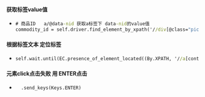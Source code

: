 #### **获取标签value值**
  - ```cmd
    # 商品ID   a/@data-nid 获取a标签下 data-nid的value值        
    commodity_id = self.driver.find_element_by_xpath('//div[@class="pic"]/a/@data-nid') 
    ```
#### **根据标签文本 定位标签**
  - ```cmd
    self.wait.until(EC.presence_of_element_located((By.XPATH, '//a[contains(text(), "下一页")]')))
    ```
#### **元素click点击失败 用 ENTER点击**
- ```cmd
    .send_keys(Keys.ENTER)
   ```